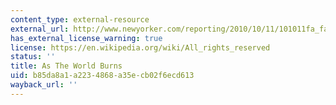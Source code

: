 ```yaml
---
content_type: external-resource
external_url: http://www.newyorker.com/reporting/2010/10/11/101011fa_fact_lizza
has_external_license_warning: true
license: https://en.wikipedia.org/wiki/All_rights_reserved
status: ''
title: As The World Burns
uid: b85da8a1-a223-4868-a35e-cb02f6ecd613
wayback_url: ''
---
```

